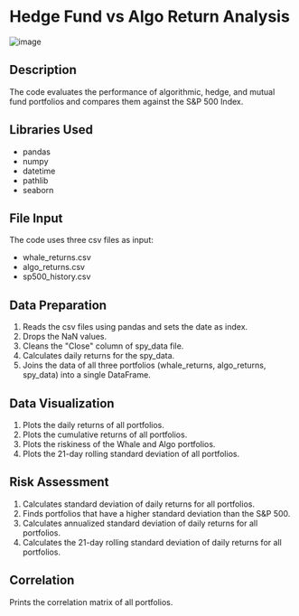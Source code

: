 # Hedge Fund vs Algo Return Analysis

![image](../Resources/Images/portfolio-analysis.png)

## Description
The code evaluates the performance of algorithmic, hedge, and mutual fund portfolios and compares them against the S&P 500 Index.

## Libraries Used
* pandas
* numpy
* datetime
* pathlib
* seaborn

## File Input
The code uses three csv files as input:
* whale_returns.csv
* algo_returns.csv
* sp500_history.csv

## Data Preparation
1. Reads the csv files using pandas and sets the date as index.
2. Drops the NaN values.
3. Cleans the "Close" column of spy_data file.
4. Calculates daily returns for the spy_data.
5. Joins the data of all three portfolios (whale_returns, algo_returns, spy_data) into a single DataFrame.

## Data Visualization
1. Plots the daily returns of all portfolios.
2. Plots the cumulative returns of all portfolios.
3. Plots the riskiness of the Whale and Algo portfolios.
4. Plots the 21-day rolling standard deviation of all portfolios.
## Risk Assessment
1. Calculates standard deviation of daily returns for all portfolios.
2. Finds portfolios that have a higher standard deviation than the S&P 500.
3. Calculates annualized standard deviation of daily returns for all portfolios.
4. Calculates the 21-day rolling standard deviation of daily returns for all portfolios.

## Correlation
Prints the correlation matrix of all portfolios.
